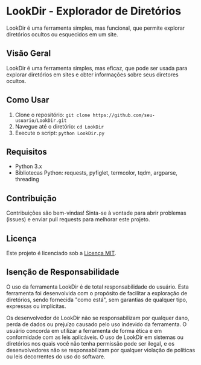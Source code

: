 <!-- Título do Projeto -->
# LookDir - Explorador de Diretórios

<!-- Descrição do Projeto -->
LookDir é uma ferramenta simples, mas funcional, que permite explorar diretórios ocultos ou esquecidos em um site.

<!-- Visão Geral -->
## Visão Geral
LookDir é uma ferramenta simples, mas eficaz, que pode ser usada para explorar diretórios em sites e obter informações sobre seus diretores ocultos.

<!-- Como Usar -->
## Como Usar
1. Clone o repositório: `git clone https://github.com/seu-usuario/LookDir.git`
2. Navegue até o diretório: `cd LookDir`
3. Execute o script: `python LookDir.py`

<!-- Requisitos -->
## Requisitos
- Python 3.x
- Bibliotecas Python: requests, pyfiglet, termcolor, tqdm, argparse, threading 

<!-- Contribuição -->
## Contribuição
Contribuições são bem-vindas! Sinta-se à vontade para abrir problemas (issues) e enviar pull requests para melhorar este projeto.

<!-- Licença -->
## Licença
Este projeto é licenciado sob a [Licença MIT](LICENSE).

## Isenção de Responsabilidade

O uso da ferramenta LookDir é de total responsabilidade do usuário. Esta ferramenta foi desenvolvida com o propósito de facilitar a exploração de diretórios, sendo fornecida "como está", sem garantias de qualquer tipo, expressas ou implícitas.

Os desenvolvedor de LookDir não se responsabilizam por qualquer dano, perda de dados ou prejuízo causado pelo uso indevido da ferramenta. O usuário concorda em utilizar a ferramenta de forma ética e em conformidade com as leis aplicáveis. O uso de LookDir em sistemas ou diretórios nos quais você não tenha permissão pode ser ilegal, e os desenvolvedores não se responsabilizam por qualquer violação de políticas ou leis decorrentes do uso do software.



